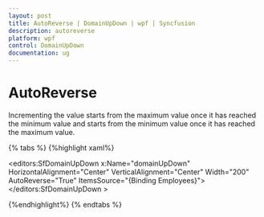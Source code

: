 ```yaml
---
layout: post
title: AutoReverse | DomainUpDown | wpf | Syncfusion
description: autoreverse
platform: wpf
control: DomainUpDown
documentation: ug
---
```


# AutoReverse

Incrementing the value starts from the maximum value once it has reached the minimum value and starts from the minimum value once it has reached the maximum value.

{% tabs %}
{%highlight xaml%}

<editors:SfDomainUpDown x:Name="domainUpDown"
                       HorizontalAlignment="Center"
                       VerticalAlignment="Center"
                       Width="200" 
                       AutoReverse="True"
                       ItemsSource="{Binding Employees}">
</editors:SfDomainUpDown >

{%endhighlight%}
{% endtabs %}
